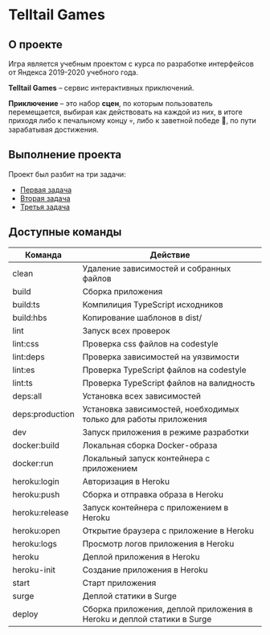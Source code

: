 # Telltail Games

## О проекте

Игра является учебным проектом с курса по разработке интерфейсов от Яндекса 2019-2020 учебного года.

**Telltail Games** – сервис интерактивных приключений.

**Приключение** – это набор **сцен**, по которым пользователь перемещается, выбирая как действовать на каждой из них, в итоге приходя либо к печальному концу 💀, либо к заветной победе 🎉, по пути зарабатывая достижения.

## Выполнение проекта

Проект был разбит на три задачи:
* [Первая задача](https://github.com/urfu-2019/telltail/blob/third/task/part-one.md)
* [Вторая задача](https://github.com/urfu-2019/telltail/blob/third/task/part-two.md)
* [Третья задача](https://github.com/urfu-2019/telltail/blob/third/task/part-third.md)

## Доступные команды

| Команда | Действие |
| ------------- | ------------- |
| clean | Удаление зависимостей и собранных файлов |
| build | Сборка приложения |
| build:ts | Компилиция TypeScript исходников |
| build:hbs | Копирование шаблонов в dist/ |
| lint | Запуск всех проверок |
| lint:css | Проверка css файлов на codestyle |
| lint:deps | Проверка зависимостей на уязвимости |
| lint:es | Проверка TypeScript файлов на codestyle |
| lint:ts | Проверка TypeScript файлов на валидность |
| deps:all | Установка всех зависимостей |
| deps:production | Установка зависимостей, ноебходимых только для работы приложения |
| dev | Запуск приложения в режиме разработки |
| docker:build | Локальная сборка Docker-образа |
| docker:run | Локальный запуск контейнера с приложением |
| heroku:login | Авторизация в Heroku |
| heroku:push | Сборка и отправка образа в Heroku |
| heroku:release | Запуск контейнера с приложением в Heroku |
| heroku:open | Открытие браузера с приложение в Heroku |
| heroku:logs | Просмотр логов приложения в Heroku |
| heroku | Деплой приложения в Heroku |
| heroku-init | Создание приложения в Heroku |
| start | Старт приложения |
| surge | Деплой статики в Surge |
| deploy | Сборка приложения, деплой приложения в Heroku и деплой статики в Surge |
